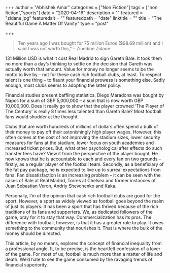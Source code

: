 +++
author = "Abhishek Amar"
categories = ["Non Fiction"]
tags = ["non fiction","sports"]
date = "2020-04-16"
description = ""
featured = "zidane.jpg"
featuredalt = ""
featuredpath = "date"
linktitle = ""
title = "The Beautiful Game A Matter Of Vanity"
type = "post"

+++



> Ten years ago I was bought for 75 million Euros ($98.69 million) and I said I was not worth this,” – Zinedine Zidane

131 Million USD is what it cost Real Madrid to sign Gareth Bale. It took them no more than a day’s thinking to settle on the decision that Gareth was actually worth that amount. Value for money no longer seems to be the motto to live by – not for these cash rich football clubs, at least. To respect talent is one thing – to flaunt your financial prowess is something else. Sadly enough, most clubs seems to adopting the latter policy.

Financial studies present baffling statistics. Diego Maradona was bought by Napoli for a sum of GBP 5,000,000 – a sum that is now worth GBP 10,000,000. Does it really go to show that the player crowned ‘The Player of The Century’ is really 8 times less talented than Gareth Bale? Most football fans would shudder at the thought.

Clubs that are worth hundreds of millions of dollars often spend a bulk of their money to pay off their astonishingly high player wages. However, this often comes at the cost of not improving the stadium sizes, lower security measures for fans at the stadium, lower focus on youth academies and increased ticket prices. But, what other psychological after effects do such transfer fees have? View it from the perspective of the player bought. He now knows that he is accountable to each and every fan on two grounds – firstly, as a regular player of the football team. Secondly, as a beneficiary of the fat pay package, he is expected to live up to surreal expectations from fans. Fan dissatisfaction is an increasing problem – it can be seen with the cases of Bale at Real Madrid, Torres at Chelsea and former instances of Juan Sebastian Veron, Andriy Shevchenko and Kaka.

Personally, I’m of the opinion that cash rich football clubs are good for the sport. However, a sport as widely viewed as football goes beyond the realm of just its players. It has been a sport that has thrived because of the rich traditions of its fans and supporters. We, as dedicated followers of the game, pray for it to stay that way. Commercialization has its pros. The difference with football, however, is that it has a greater role to play. It owes something to the community that nourishes it. That is where the bulk of the money should be directed.

This article, by no means, explores the concept of financial inequality from a professional angle. It, to be precise, is the heartfelt confession of a lover of the game. For most of us, football is much more than a matter of life and death. We’d hate to see the game consumed by the ravaging trends of financial superiority.